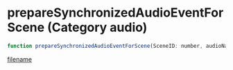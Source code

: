 # prepareSynchronizedAudioEventForScene (Category audio)

```js
function prepareSynchronizedAudioEventForScene(SceneID: number, audioName: string): boolean
```

[filename](prepareSynchronizedAudioEventForScene_m.md ':include')